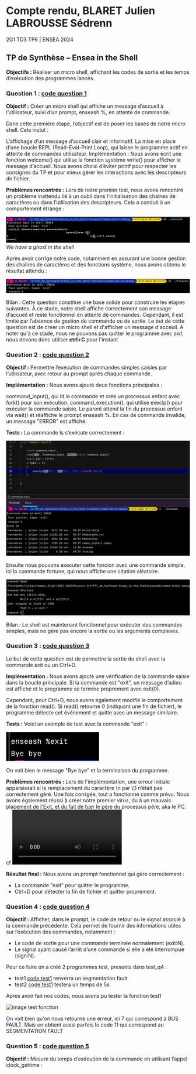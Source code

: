 # Compte rendu, BLARET Julien LABROUSSE Sédrenn
2G1 TD3 TP6 | ENSEA 2024

## TP de Synthèse – Ensea in the Shell

**Objectifs :** Réaliser un micro shell, affichant les codes de sortie et les temps d’exécution
des programmes lancés.


### Question 1 : [code question 1](../enseash/question1.c)

**Objectif :** Créer un micro shell qui affiche un message d’accueil à l’utilisateur, suivi d’un prompt, enseash %, en attente de commande.

Dans cette première étape, l’objectif est de poser les bases de notre micro shell. Cela inclut :

L’affichage d’un message d’accueil clair et informatif.
La mise en place d’une boucle REPL (Read-Eval-Print Loop), qui laisse le programme actif en attente de commandes utilisateur.
Implémentation :
Nous avons écrit une fonction welcome() qui utilise la fonction système write() pour afficher le message d’accueil. Nous avons choisi d’éviter printf pour respecter les consignes du TP et pour mieux gérer les interactions avec les descripteurs de fichier.

**Problèmes rencontrés :**
Lors de notre premier test, nous avons rencontré un problème inattendu lié à un oubli dans l’initialisation des chaînes de caractères ou dans l’utilisation des descripteurs. Cela a conduit à un comportement étrange :

![imageghost](photos/Q1_ghost.jpeg)
_We have a ghost in the shell_

Après avoir corrigé notre code, notamment en assurant une bonne gestion des chaînes de caractères et des fonctions système, nous avons obtenu le résultat attendu :

![imageq1final](photos/q1final.png)

Bilan :
Cette question constitue une base solide pour construire les étapes suivantes. À ce stade, notre shell affiche correctement son message d’accueil et reste fonctionnel en attente de commandes. Cependant, il est limité par l’absence de gestion de commande ou de sortie.
Le but de cette question est de créer un micro shell et d'afficher un message d'acceuil. 
A noter qu'à ce stade, nous ne pouvons pas quitter le programme avec *exit*, nous devons donc utiliser **ctrl+C** pour l'instant


### Question 2 : [code question 2](../enseash/question2.c)

**Objectif :** Permettre l’exécution de commandes simples saisies par l’utilisateur, avec retour au prompt après chaque commande.

**Implémentation :**
Nous avons ajouté deux fonctions principales :

command_input(), qui lit la commande et crée un processus enfant avec fork() pour son exécution.
command_execution(), qui utilise execlp() pour exécuter la commande saisie.
Le parent attend la fin du processus enfant via wait() et réaffiche le prompt enseash %. En cas de commande invalide, un message "ERROR" est affiché.

**Tests :**
La commande ls s’exécute correctement :

![image test fonction](photos/q2_test_avec_execlp_marche.png)

Ensuite nous pouvons executer cette foncion avec une commande simple, ici la commande fortune, qui nous affiche une citation aléatoire. 

![image test fonction](photos/q2_Marche.png)

Bilan :
Le shell est maintenant fonctionnel pour exécuter des commandes simples, mais ne gère pas encore la sortie ou les arguments complexes.


### Question 3 : [code question 3](../enseash/question3.c)

Le but de cette question est de permettre la sortie du shell avec la commande exit ou un Ctrl+D.

**Implémentation :**
Nous avons ajouté une vérification de la commande saisie dans la boucle principale. Si la commande est "exit", un message d’adieu est affiché et le programme se termine proprement avec exit(0).

Cependant, pour Ctrl+D, nous avons également modifié le comportement de la fonction read(). Si read() retourne 0 (indiquant une fin de fichier), le programme détecte cet événement et quitte avec un message similaire.

**Tests :**
Voici un exemple de test avec la commande "exit" :

![image test fonction](photos/q3.png)

On voit bien le message "Bye bye" et la terminaison du programme.


**Problèmes rencontrés :**
Lors de l'implémentation, une erreur initiale apparaissait si le remplacement du caractère \n par \0 n’était pas correctement géré. Une fois corrigée, tout a fonctionné comme prévu.
Nous avons également réussi à créer notre premier virus, du à un mauvais placement de l'Exit, et du fait de tuer le père du processus père, aka le PC. 
cf ![Virus](photos/q4_virus.mp4)

**Résultat final :**
Nous avons un prompt fonctionnel qui gère correctement :
  - La commande "exit" pour quitter le programme.
  - Ctrl+D pour détecter la fin de fichier et quitter proprement.
    

### Question 4 : [code question 4](../enseash/question4.c)

**Objectif :** Afficher, dans le prompt, le code de retour ou le signal associé à la commande précédente. Cela permet de fournir des informations utiles sur l’exécution des commandes, notamment :

  - Le code de sortie pour une commande terminée normalement (exit:N).
  - Le signal ayant causé l’arrêt d’une commande si elle a été interrompue (sign:N).

Pour ce faire on a créé 2 programmes test, presents dans test_q4 :
  - test1 [code test1](../test_q4/test1.c) renverra un segmentation fault
  - test2 [code test1](../test_q4/test2.c) testera un temps de 5s

Après avoir fait nos codes, nous avons pu tester la fonction test1

![image test fonction](/photos/q4.png)

On voit bien qu'on nous retourne une erreur, ici 7 qui correspond à BUS FAULT. Mais on obtient aussi parfois le code 11 qui correspond au SEGMENTATION FAULT



### Question 5 : [code question 5](../enseash/question5.c)
**Objectif :** Mesure du temps d’exécution de la commande en utilisant l’appel clock_gettime :







